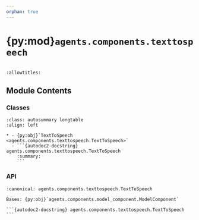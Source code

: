 ```yaml
---
orphan: true
---
```


# {py:mod}`agents.components.texttospeech`

```{py:module} agents.components.texttospeech
```

```{autodoc2-docstring} agents.components.texttospeech
:allowtitles:
```

## Module Contents

### Classes

````{list-table}
:class: autosummary longtable
:align: left

* - {py:obj}`TextToSpeech <agents.components.texttospeech.TextToSpeech>`
  - ```{autodoc2-docstring} agents.components.texttospeech.TextToSpeech
    :summary:
    ```
````

### API

````{py:class} TextToSpeech(*, inputs: list[agents.ros.Topic], outputs: typing.Optional[list[agents.ros.Topic]] = None, model_client: agents.clients.model_base.ModelClient, config: typing.Optional[agents.config.TextToSpeechConfig] = None, trigger: typing.Union[agents.ros.Topic, list[agents.ros.Topic], float], callback_group=None, component_name: str = 'texttospeech_component', **kwargs)
:canonical: agents.components.texttospeech.TextToSpeech

Bases: {py:obj}`agents.components.model_component.ModelComponent`

```{autodoc2-docstring} agents.components.texttospeech.TextToSpeech
```

````
